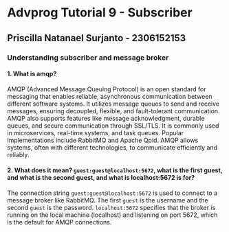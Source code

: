 # Advprog Tutorial 9 - Subscriber
## Priscilla Natanael Surjanto - 2306152153

### Understanding subscriber and message broker
#### 1. What is amqp?
AMQP (Advanced Message Queuing Protocol) is an open standard for messaging that enables reliable, asynchronous communication between different software systems. It utilizes message queues to send and receive messages, ensuring decoupled, flexible, and fault-tolerant communication. AMQP also supports features like message acknowledgment, durable queues, and secure communication through SSL/TLS. It is commonly used in microservices, real-time systems, and task queues.  Popular implementations include RabbitMQ and Apache Qpid. AMQP allows systems, often with different technologies, to communicate efficiently and reliably.

####  2. What does it mean? `guest:guest@localhost:5672`, what is the first guest, and what is the second guest, and what is localhost:5672 is for?
The connection string `guest:guest@localhost:5672` is used to connect to a message broker like RabbitMQ. The first `guest` is the username and the second `guest` is the password. `localhost:5672` specifies that the broker is running on the local machine (localhost) and listening on port 5672, which is the default for AMQP connections.